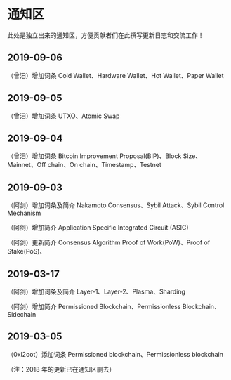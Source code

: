 # 通知区

此处是独立出来的通知区，方便贡献者们在此撰写更新日志和交流工作！

## 2019-09-06

（曾汨）增加词条 Cold Wallet、Hardware Wallet、Hot Wallet、Paper Wallet

## 2019-09-05

（曾汨）增加词条 UTXO、Atomic Swap

## 2019-09-04

（曾汨）增加词条 Bitcoin Improvement Proposal(BIP)、Block Size、Mainnet、Off chain、On chain、Timestamp、Testnet

## 2019-09-03

（阿剑）增加词条及简介 Nakamoto Consensus、Sybil Attack、Sybil Control Mechanism

（阿剑）增加简介 Application Specific Integrated Circuit (ASIC)

（阿剑）更新简介 Consensus Algorithm Proof of Work(PoW)、Proof of Stake(PoS)、

## 2019-03-17

（阿剑）增加词条及简介 Layer-1、Layer-2、Plasma、Sharding

（阿剑）增加简介 Permissioned Blockchain、Permissionless Blockchain、Sidechain

## 2019-03-05

（0xl2oot）添加词条 Permissioned blockchain、Permissionless blockchain



（注：2018 年的更新已在通知区删去）


